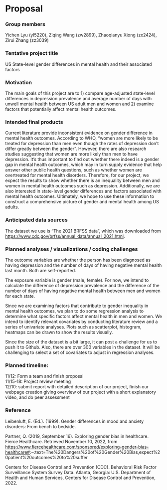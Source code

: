 Proposal
================

### Group members

Yichen Lyu (yl5220), Ziqing Wang (zw2899), Zhaoqianyu Xiong (zx2424),
Zirui Zhang (zz3039)

### Tentative project title

US State-level gender differences in mental health and their associated
factors

### Motivation

The main goals of this project are to 1) compare age-adjusted
state-level differences in depression prevalence and average number of
days with unwell mental health between US adult men and women and 2)
examine factors that potentially affect mental health outcomes.

### Intended final products

Current literature provide inconsistent evidence on gender difference in
mental health outcomes. According to WHO, “women are more likely to be
treated for depression than men even though the rates of depression
don’t differ greatly between the gender”. However, there are also
research studies suggesting that women are more likely than men to have
depression. It’s thus important to find out whether there indeed is a
gender gap in mental health outcomes, which may in turn supply evidence
that help answer other public health questions, such as whether women
are overtreated for mental health disorders. Therefore, for our project,
we expect the results to show whether there is an inequality between men
and women in mental health outcomes such as depression. Additionally, we
are also interested in state-level gender differences and factors
associated with mental health outcomes. Ultimately, we hope to use these
information to construct a comprehensive picture of gender and mental
health among US adults.

### Anticipated data sources

The dataset we use is “The 2021 BRFSS data”, which was downloaded from
<https://www.cdc.gov/brfss/annual_data/annual_2021.html>.

### Planned analyses / visualizations / coding challenges

The outcome variables are whether the person has been diagnosed as
having depression and the number of days of having negative mental
health last month. Both are self-reported.

The exposure variable is gender (male, female). For now, we intend to
calculate the difference of depression prevalence and the difference of
the number of days of having negative mental health between men and
women for each state.

Since we are examining factors that contribute to gender inequality in
mental health outcomes, we plan to do some regression analysis to
determine what specific factors affect mental health in men and women.
We intend to identify relevant covariates by conducting literature
review and a series of univariate analyses. Plots such as scatterplot,
histogram, heatmaps can be drawn to show the results visually.

Since the size of the dataset is a bit large, it can post a challenge
for us to push it to Github. Also, there are over 300 variables in the
dataset. It will be challenging to select a set of covariates to adjust
in regression analyses.

### Planned timeline:

11/12: Form a team and finish proposal  
11/15-18: Project review meeting  
12/10: submit report with detailed description of our project, finish
our webpage creation giving overview of our project with a short
explanatory video, and do peer assessment

### Reference

Leibenluft, E. (Ed.). (1999). Gender differences in mood and anxiety
disorders: From bench to bedside.

Partner, Q. (2019, September 16). Exploring gender bias in healthcare.
Fierce Healthcare. Retrieved November 10, 2022, from
<https://www.fiercehealthcare.com/sponsored/exploring-gender-bias-healthcare#>:\~:text=The%20Dangers%20of%20Gender%20Bias,expect%20patient%20outcomes%20to%20suffer

Centers for Disease Control and Prevention (CDC). Behavioral Risk Factor
Surveillance System Survey Data. Atlanta, Georgia: U.S. Department of
Health and Human Services, Centers for Disease Control and Prevention,
2022.

